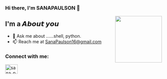 

### Hi there, I'm SANAPAULSON 👋

<img align='right' src='https://github.com/Rishit-dagli/Rishit-dagli/blob/master/images/octocat-anime.gif' width='150"'>

## I'm a 𝘼𝙗𝙤𝙪𝙩 𝙮𝙤𝙪

- 💬 Ask me about ......shell, python.
- 📫 Reach me at SanaPaulson16@gmail.com

### Connect with me:

<a href="https://instagram.com/sana_paulson" target="blank"><img align="center" src="https://raw.githubusercontent.com/rahuldkjain/github-profile-readme-generator/master/src/images/icons/Social/instagram.svg" alt="sana_paulson" height="30" width="40" /></a>
